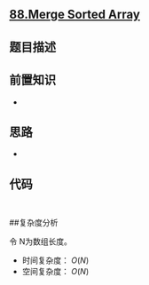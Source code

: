 ## [88.Merge Sorted Array](https://leetcode.com/problems/merge-sorted-array/description/)



## 题目描述



## 前置知识

- 


## 思路

-  


## 代码

```python



```


##复杂度分析

令 N为数组长度。

- 时间复杂度： $O(N)$
- 空间复杂度： $O(N)$


